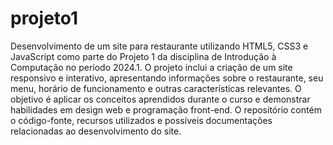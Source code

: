 # projeto1
 Desenvolvimento de um site para restaurante utilizando HTML5, CSS3 e JavaScript como parte do Projeto 1 da disciplina de Introdução à Computação no período 2024.1. O projeto inclui a criação de um site responsivo e interativo, apresentando informações sobre o restaurante, seu menu, horário de funcionamento e outras características relevantes. O objetivo é aplicar os conceitos aprendidos durante o curso e demonstrar habilidades em design web e programação front-end. O repositório contém o código-fonte, recursos utilizados e possíveis documentações relacionadas ao desenvolvimento do site.
